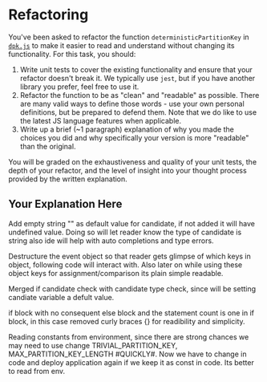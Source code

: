 # Refactoring

You've been asked to refactor the function `deterministicPartitionKey` in [`dpk.js`](dpk.js) to make it easier to read and understand without changing its functionality. For this task, you should:

1. Write unit tests to cover the existing functionality and ensure that your refactor doesn't break it. We typically use `jest`, but if you have another library you prefer, feel free to use it.
2. Refactor the function to be as "clean" and "readable" as possible. There are many valid ways to define those words - use your own personal definitions, but be prepared to defend them. Note that we do like to use the latest JS language features when applicable.
3. Write up a brief (~1 paragraph) explanation of why you made the choices you did and why specifically your version is more "readable" than the original.

You will be graded on the exhaustiveness and quality of your unit tests, the depth of your refactor, and the level of insight into your thought process provided by the written explanation.

## Your Explanation Here
Add empty string "" as default value for candidate, if not added it will have undefined value. Doing so will let reader know the type of candidate is string also ide will help with  auto completions and type errors.

Destructure the event object so that reader gets glimpse of which keys in object, following code will interact with. Also later on while using these object keys for assignment/comparison its plain simple readable.


Merged if candidate check with candidate type check, since will be setting candiate variable a defult value.


if block with no consequent else block and the statement count is one in if block, in this  case removed  curly braces {} for readibility and simplicity.


Reading constants from environment, since there are  strong chances we may need to use change TRIVIAL_PARTITION_KEY, MAX_PARTITION_KEY_LENGTH  #QUICKLY#. Now  we have to change in code and deploy application again if we keep it as const in code. Its better to read from env. 

